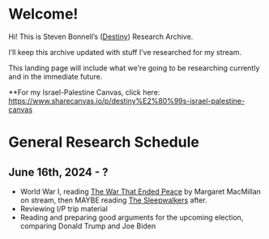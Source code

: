 # Welcome!

Hi! This is Steven Bonnell’s ([Destiny](https://www.youtube.com/destiny)) Research Archive.

I’ll keep this archive updated with stuff I’ve researched for my stream.

This landing page will include what we're going to be researching currently and in the immediate future.

**For my Israel-Palestine Canvas, click here: https://www.sharecanvas.io/p/destiny%E2%80%99s-israel-palestine-canvas
# General Research Schedule
## June 16th, 2024 - ?
- World War I, reading [The War That Ended Peace]( https://www.amazon.com/War-That-Ended-Peace-Road/dp/0812980662?tag=destinygg-20) by Margaret MacMillan on stream, then MAYBE reading [The Sleepwalkers](https://www.amazon.com/dp/071399942X?tag=destinygg-20) after.
- Reviewing I/P trip material
- Reading and preparing good arguments for the upcoming election, comparing Donald Trump and Joe Biden